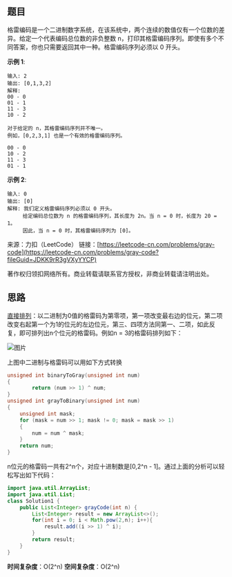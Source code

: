 ## 题目

格雷编码是一个二进制数字系统，在该系统中，两个连续的数值仅有一个位数的差异。给定一个代表编码总位数的非负整数 n，打印其格雷编码序列。即使有多个不同答案，你也只需要返回其中一种。格雷编码序列必须以 0 开头。

**示例 1**:

```shell
输入: 2
输出: [0,1,3,2]
解释:
00 - 0
01 - 1
11 - 3
10 - 2
 
对于给定的 n，其格雷编码序列并不唯一。
例如，[0,2,3,1] 也是一个有效的格雷编码序列。
 
00 - 0
10 - 2
11 - 3
01 - 1
```
**示例 2**:
```shell
输入: 0
输出: [0]
解释: 我们定义格雷编码序列必须以 0 开头。
     给定编码总位数为 n 的格雷编码序列，其长度为 2n。当 n = 0 时，长度为 20 = 1。
     因此，当 n = 0 时，其格雷编码序列为 [0]。
```
来源：力扣（LeetCode）
链接：[https://leetcode-cn.com/problems/gray-code](https://leetcode-cn.com/problems/gray-code?fileGuid=JDKK9rR3gVXyYYCP)

著作权归领扣网络所有。商业转载请联系官方授权，非商业转载请注明出处。

## 思路

[直接排列](https://zh.wikipedia.org/wiki/%E6%A0%BC%E9%9B%B7%E7%A0%81?fileGuid=JDKK9rR3gVXyYYCP)：以二进制为0值的格雷码为第零项，第一项改变最右边的位元，第二项改变右起第一个为1的位元的左边位元，第三、四项方法同第一、二项，如此反复，即可排列出n个位元的格雷码。例如n = 3的格雷码排列如下：

![图片](https://uploader.shimo.im/f/Srmgut3oC3tzA4KM.png!thumbnail?fileGuid=JDKK9rR3gVXyYYCP)

上图中二进制与格雷码可以用如下方式转换

```c++
unsigned int binaryToGray(unsigned int num)
{
        return (num >> 1) ^ num;
}
unsigned int grayToBinary(unsigned int num)
{
    unsigned int mask;
    for (mask = num >> 1; mask != 0; mask = mask >> 1)
    {
        num = num ^ mask;
    }
    return num;
}
```
n位元的格雷码一共有2^n个，对应十进制数是[0,2^n - 1]。通过上面的分析可以轻松写出如下代码：
```java
import java.util.ArrayList;
import java.util.List;
class Solution1 {
    public List<Integer> grayCode(int n) {
        List<Integer> result = new ArrayList<>();
        for(int i = 0; i < Math.pow(2,n); i++){
            result.add((i >> 1) ^ i);
        }
        return result;
    }
}
```
**时间复杂度**：O(2^n)
**空间复杂度**：O(2^n)

